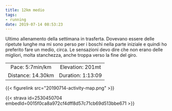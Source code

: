 ```yaml
---
title: 12km medio
tags:
- running
date: 2019-07-14 08:53:23
---
```

Ultimo allenamento della settimana in trasferta. Dovevano essere delle ripetute lunghe ma mi sono perso per i boschi nella parte iniziale e quindi ho preferito fare un medio, circa.
Le sensazioni devo dire che non erano delle migliori, molta stanchezza, anche troppa verso la fine del giro.

| | |
| :-: | :-: |
| Pace: 5:7min/km | Elevation: 201mt |
| Distance: 14.30km | Duration: 1:13:09 |



{{< figurelink src="20190714-activity-map.png" >}}


{{< strava id=2530450704 embedId=0015f0ca8a972cf4dff8d57c71cb69d513bbe671 >}}
